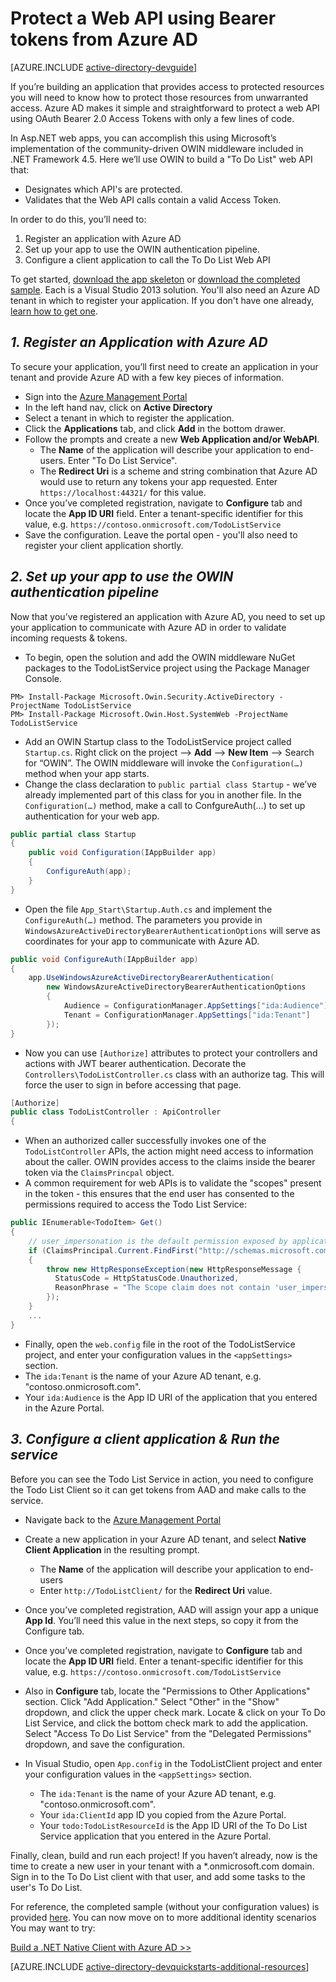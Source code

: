 <properties
	pageTitle="Azure AD .NET Getting Started | Microsoft Azure"
	description="How to build a .NET MVC Web API that integrates with Azure AD for authentication and authorization."
	services="active-directory"
	documentationCenter=".net"
	authors="dstrockis"
	manager="mbaldwin"
	editor=""/>

<tags
	ms.service="active-directory"
	ms.workload="identity"
	ms.tgt_pltfrm="na"
	ms.devlang="dotnet"
	ms.topic="article"
	ms.date="10/13/2015"
	ms.author="dastrock"/>


# Protect a Web API using Bearer tokens from Azure AD

[AZURE.INCLUDE [active-directory-devguide](../../includes/active-directory-devguide.md)]

If you’re building an application that provides access to protected resources you will need to know how to protect those resources from unwarranted access.
Azure AD makes it simple and straightforward to protect a web API using OAuth Bearer 2.0 Access Tokens with only a few lines of code.

In Asp.NET web apps, you can accomplish this using Microsoft’s implementation of the community-driven OWIN middleware included in .NET Framework 4.5.  Here we’ll use OWIN to build a "To Do List" web API that:
-	Designates which API's are protected.
-	Validates that the Web API calls contain a valid Access Token.

In order to do this, you’ll need to:

1. Register an application with Azure AD
2. Set up your app to use the OWIN authentication pipeline.
3. Configure a client application to call the To Do List Web API

To get started, [download the app skeleton](https://github.com/AzureADQuickStarts/WebAPI-Bearer-DotNet/archive/skeleton.zip) or [download the completed sample](https://github.com/AzureADQuickStarts/WebAPI-Bearer-DotNet/archive/complete.zip).  Each is a Visual Studio 2013 solution.  You'll also need an Azure AD tenant in which to register your application.  If you don't have one already, [learn how to get one](active-directory-howto-tenant.md).


## *1.	Register an Application with Azure AD*
To secure your application, you’ll first need to create an application in your tenant and provide Azure AD with a few key pieces of information.

-	Sign into the [Azure Management Portal](https://manage.windowsazure.com)
-	In the left hand nav, click on **Active Directory**
-	Select a tenant in which to register the application.
-	Click the **Applications** tab, and click **Add** in the bottom drawer.
-	Follow the prompts and create a new **Web Application and/or WebAPI**.
    -	The **Name** of the application will describe your application to end-users.  Enter "To Do List Service".
    -	The **Redirect Uri** is a scheme and string combination that Azure AD would use to return any tokens your app requested. Enter `https://localhost:44321/` for this value.
-	Once you’ve completed registration, navigate to **Configure** tab and locate the **App ID URI** field.  Enter a tenant-specific identifier for this value, e.g. `https://contoso.onmicrosoft.com/TodoListService`
- Save the configuration.  Leave the portal open - you'll also need to register your client application shortly.

## *2. Set up your app to use the OWIN authentication pipeline*

Now that you’ve registered an application with Azure AD, you need to set up your application to communicate with Azure AD in order to validate incoming requests & tokens.

-	To begin, open the solution and add the OWIN middleware NuGet packages to the TodoListService project using the Package Manager Console.

```
PM> Install-Package Microsoft.Owin.Security.ActiveDirectory -ProjectName TodoListService
PM> Install-Package Microsoft.Owin.Host.SystemWeb -ProjectName TodoListService
```

-	Add an OWIN Startup class to the TodoListService project called `Startup.cs`.  Right click on the project --> **Add** --> **New Item** --> Search for “OWIN”.  The OWIN middleware will invoke the `Configuration(…)` method when your app starts.
-	Change the class declaration to `public partial class Startup` - we’ve already implemented part of this class for you in another file.  In the `Configuration(…)` method, make a call to ConfgureAuth(…) to set up authentication for your web app.

```C#
public partial class Startup
{
    public void Configuration(IAppBuilder app)
    {
        ConfigureAuth(app);
    }
}
```

-	Open the file `App_Start\Startup.Auth.cs` and implement the `ConfigureAuth(…)` method.  The parameters you provide in `WindowsAzureActiveDirectoryBearerAuthenticationOptions` will serve as coordinates for your app to communicate with Azure AD.

```C#
public void ConfigureAuth(IAppBuilder app)
{
    app.UseWindowsAzureActiveDirectoryBearerAuthentication(
        new WindowsAzureActiveDirectoryBearerAuthenticationOptions
        {
            Audience = ConfigurationManager.AppSettings["ida:Audience"],
            Tenant = ConfigurationManager.AppSettings["ida:Tenant"]
        });
}
```

-	Now you can use `[Authorize]` attributes to protect your controllers and actions with JWT bearer authentication.  Decorate the `Controllers\TodoListController.cs` class with an authorize tag.  This will force the user to sign in before accessing that page.

```C#
[Authorize]
public class TodoListController : ApiController
{
```

- When an authorized caller successfully invokes one of the `TodoListController` APIs, the action might need access to information about the caller.  OWIN provides access to the claims inside the bearer token via the `ClaimsPrincpal` object.  
- A common requirement for web APIs is to validate the "scopes" present in the token - this ensures that the end user has consented to the permissions required to access the Todo List Service:

```C#
public IEnumerable<TodoItem> Get()
{
    // user_impersonation is the default permission exposed by applications in AAD
    if (ClaimsPrincipal.Current.FindFirst("http://schemas.microsoft.com/identity/claims/scope").Value != "user_impersonation")
    {
        throw new HttpResponseException(new HttpResponseMessage {
          StatusCode = HttpStatusCode.Unauthorized,
          ReasonPhrase = "The Scope claim does not contain 'user_impersonation' or scope claim not found"
        });
    }
    ...
}
```

-	Finally, open the `web.config` file in the root of the TodoListService project, and enter your configuration values in the `<appSettings>` section.
  -	The `ida:Tenant` is the name of your Azure AD tenant, e.g. "contoso.onmicrosoft.com".
  -	Your `ida:Audience` is the App ID URI of the application that you entered in the Azure Portal.

## *3.	Configure a client application & Run the service*
Before you can see the Todo List Service in action, you need to configure the Todo List Client so it can get tokens from AAD and make calls to the service.

- Navigate back to the [Azure Management Portal](https://manage.windowsazure.com)
- Create a new application in your Azure AD tenant, and select **Native Client Application** in the resulting prompt.
    -	The **Name** of the application will describe your application to end-users
    -	Enter `http://TodoListClient/` for the **Redirect Uri** value.
- Once you’ve completed registration, AAD will assign your app a unique **App Id**. You’ll need this value in the next steps, so copy it from the Configure tab.
-	Once you’ve completed registration, navigate to **Configure** tab and locate the **App ID URI** field.  Enter a tenant-specific identifier for this value, e.g. `https://contoso.onmicrosoft.com/TodoListService`
- Also in **Configure** tab, locate the "Permissions to Other Applications" section. Click "Add Application." Select "Other" in the "Show" dropdown, and click the upper check mark. Locate & click on your To Do List Service, and click the bottom check mark to add the application. Select "Access To Do List Service" from the "Delegated Permissions" dropdown, and save the configuration.


- In Visual Studio, open `App.config` in the TodoListClient project and enter your configuration values in the `<appSettings>` section.
  -	The `ida:Tenant` is the name of your Azure AD tenant, e.g. "contoso.onmicrosoft.com".
  -	Your `ida:ClientId` app ID you copied from the Azure Portal.
  -	Your `todo:TodoListResourceId` is the App ID URI of the To Do List Service application that you entered in the Azure Portal.

Finally, clean, build and run each project!  If you haven’t already, now is the time to create a new user in your tenant with a *.onmicrosoft.com domain.  Sign in to the To Do List client with that user, and add some tasks to the user's To Do List.

For reference, the completed sample (without your configuration values) is provided [here](https://github.com/AzureADQuickStarts/WebAPI-Bearer-DotNet/archive/complete.zip).  You can now move on to more additional identity scenarios  You may want to try:

[Build a .NET Native Client with Azure AD >>](../active-directory-devquickstarts-native-dotnet.md)

[AZURE.INCLUDE [active-directory-devquickstarts-additional-resources](../../includes/active-directory-devquickstarts-additional-resources.md)]